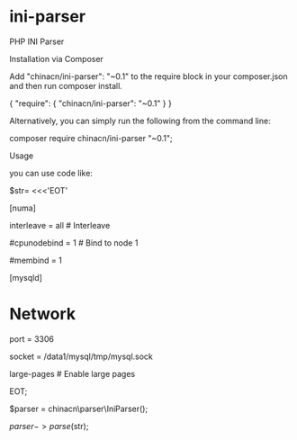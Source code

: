 # ini-parser
PHP INI Parser

Installation via Composer

Add "chinacn/ini-parser": "~0.1" to the require block in your composer.json and then run composer install.

{
        "require": {
                "chinacn/ini-parser": "~0.1"
        }
}

Alternatively, you can simply run the following from the command line:

composer require chinacn/ini-parser "~0.1";

Usage

you can use code like:

$str=  <<<'EOT'

[numa]

interleave          = all       # Interleave

#cpunodebind         = 1         # Bind to node 1

#membind             = 1



[mysqld]

# Network

port                = 3306

socket              = /data1/mysql/tmp/mysql.sock



large-pages                      # Enable large pages

EOT;

$parser = chinacn\parser\IniParser();

$parser->parse($str);

